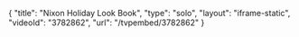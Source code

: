 {
    "title": "Nixon Holiday Look Book",
    "type": "solo",
    "layout": "iframe-static",
    "videoId": "3782862",
    "url": "\/tvpembed\/3782862"
}